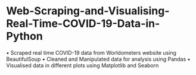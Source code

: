 # Web-Scraping-and-Visualising-Real-Time-COVID-19-Data-in-Python

• Scraped real time COVID-19 data from Worldometers website using BeautifulSoup
• Cleaned and Manipulated data for analysis using Pandas
• Visualised data in different plots using Matplotlib and Seaborn
